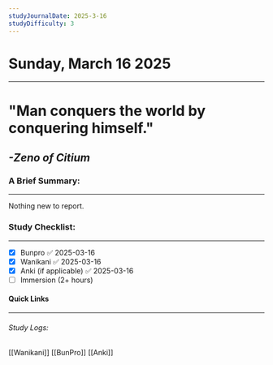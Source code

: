 ```yaml
---
studyJournalDate: 2025-3-16
studyDifficulty: 3
---
```


# Sunday, March 16 2025
---
# "Man conquers the world by conquering himself."

## *-Zeno of Citium*


### A Brief Summary:
---
Nothing new to report.

### Study Checklist:
---
- [x] Bunpro ✅ 2025-03-16
- [x] Wanikani ✅ 2025-03-16
- [x] Anki (if applicable) ✅ 2025-03-16
- [ ] Immersion (2+ hours)

#### Quick Links
---
###### Study Logs:
[[Wanikani]]
[[BunPro]]
[[Anki]]